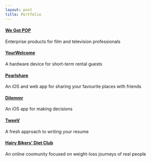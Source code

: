```yaml
---
layout: post
title: Portfolio
---
```


#### [We Got POP](../wegotpop/about)
Enterprise products for film and television professionals

#### [YourWelcome](../yourwelcome/about)
A hardware device for short-term rental guests

#### [Pearlshare](../pearlshare/about)
An iOS and web app for sharing your favourite places with friends

#### [Dilemmr](../dilemmr/about)
An iOS app for making decisions

#### [TweeV](../tweev/about)
A fresh approach to writing your resume

#### [Hairy Bikers' Diet Club](../hbdc/about)
An online coomunity focused on weight-loss journeys of real people
